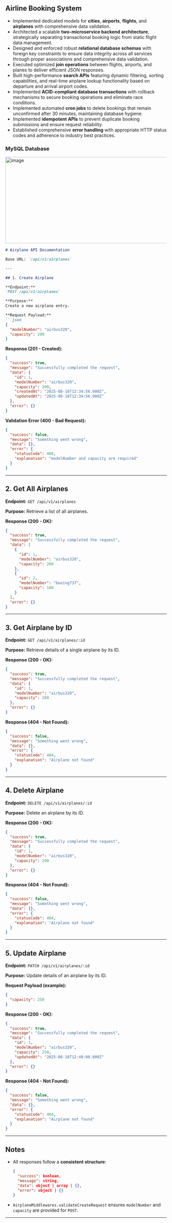 ## Airline Booking System  

- Implemented dedicated models for **cities**, **airports**, **flights**, and **airplanes** with comprehensive data validation.  
- Architected a scalable **two-microservice backend architecture**, strategically separating transactional booking logic from static flight data management.  
- Designed and enforced robust **relational database schemas** with foreign key constraints to ensure data integrity across all services through proper associations and comprehensive data validation.  
- Executed optimized **join operations** between flights, airports, and planes to deliver efficient JSON responses.  
- Built high-performance **search APIs** featuring dynamic filtering, sorting capabilities, and real-time airplane lookup functionality based on departure and arrival airport codes.  
- Implemented **ACID-compliant database transactions** with rollback mechanisms to secure booking operations and eliminate race conditions.  
- Implemented automated **cron jobs** to delete bookings that remain unconfirmed after 30 minutes, maintaining database hygiene.  
- Implemented **idempotent APIs** to prevent duplicate booking submissions and ensure request reliability.  
- Established comprehensive **error handling** with appropriate HTTP status codes and adherence to industry best practices.  


### MySQL Database

<img width="1105" height="269" alt="image" src="https://github.com/user-attachments/assets/7d2543c5-fcef-4774-98be-b37993a6dbf2" />


````markdown
# Airplane API Documentation

Base URL: `/api/v1/airplanes`

---

## 1. Create Airplane

**Endpoint:**  
`POST /api/v1/airplanes`

**Purpose:**  
Create a new airplane entry.

**Request Payload:**  
```json
{
  "modelNumber": "airbus320",
  "capacity": 200
}
````

**Response (201 - Created):**

```json
{
  "success": true,
  "message": "Successfully completed the request",
  "data": {
    "id": 1,
    "modelNumber": "airbus320",
    "capacity": 200,
    "createdAt": "2025-08-16T12:34:56.000Z",
    "updatedAt": "2025-08-16T12:34:56.000Z"
  },
  "error": {}
}
```

**Validation Error (400 - Bad Request):**

```json
{
  "success": false,
  "message": "Something went wrong",
  "data": {},
  "error": {
    "statusCode": 400,
    "explanation": "modelNumber and capacity are required"
  }
}
```

---

## 2. Get All Airplanes

**Endpoint:**
`GET /api/v1/airplanes`

**Purpose:**
Retrieve a list of all airplanes.

**Response (200 - OK):**

```json
{
  "success": true,
  "message": "Successfully completed the request",
  "data": [
    {
      "id": 1,
      "modelNumber": "airbus320",
      "capacity": 200
    },
    {
      "id": 2,
      "modelNumber": "boeing737",
      "capacity": 180
    }
  ],
  "error": {}
}
```

---

## 3. Get Airplane by ID

**Endpoint:**
`GET /api/v1/airplanes/:id`

**Purpose:**
Retrieve details of a single airplane by its ID.

**Response (200 - OK):**

```json
{
  "success": true,
  "message": "Successfully completed the request",
  "data": {
    "id": 1,
    "modelNumber": "airbus320",
    "capacity": 200
  },
  "error": {}
}
```

**Response (404 - Not Found):**

```json
{
  "success": false,
  "message": "Something went wrong",
  "data": {},
  "error": {
    "statusCode": 404,
    "explanation": "Airplane not found"
  }
}
```

---

## 4. Delete Airplane

**Endpoint:**
`DELETE /api/v1/airplanes/:id`

**Purpose:**
Delete an airplane by its ID.

**Response (200 - OK):**

```json
{
  "success": true,
  "message": "Successfully completed the request",
  "data": {
    "id": 1,
    "modelNumber": "airbus320",
    "capacity": 200
  },
  "error": {}
}
```

**Response (404 - Not Found):**

```json
{
  "success": false,
  "message": "Something went wrong",
  "data": {},
  "error": {
    "statusCode": 404,
    "explanation": "Airplane not found"
  }
}
```

---

## 5. Update Airplane

**Endpoint:**
`PATCH /api/v1/airplanes/:id`

**Purpose:**
Update details of an airplane by its ID.

**Request Payload (example):**

```json
{
  "capacity": 250
}
```

**Response (200 - OK):**

```json
{
  "success": true,
  "message": "Successfully completed the request",
  "data": {
    "id": 1,
    "modelNumber": "airbus320",
    "capacity": 250,
    "updatedAt": "2025-08-16T12:40:00.000Z"
  },
  "error": {}
}
```

**Response (404 - Not Found):**

```json
{
  "success": false,
  "message": "Something went wrong",
  "data": {},
  "error": {
    "statusCode": 404,
    "explanation": "Airplane not found"
  }
}
```

---

## Notes

* All responses follow a **consistent structure**:

  ```json
  {
    "success": boolean,
    "message": string,
    "data": object | array | {},
    "error": object | {}
  }
  ```
* `AirplaneMiddlewares.validateCreateRequest` ensures `modelNumber` and `capacity` are provided for `POST`.

---

